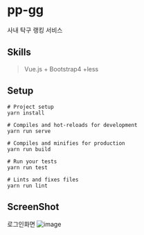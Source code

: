 # pp-gg

사내 탁구 랭킹 서비스

Skills
--
> Vue.js + Bootstrap4 +less

Setup
--
```
# Project setup
yarn install

# Compiles and hot-reloads for development
yarn run serve

# Compiles and minifies for production
yarn run build

# Run your tests
yarn run test

# Lints and fixes files
yarn run lint
```

ScreenShot
--

로그인화면
![image](https://user-images.githubusercontent.com/26542929/76965725-249cea00-6968-11ea-9dbf-724af77240df.png)

